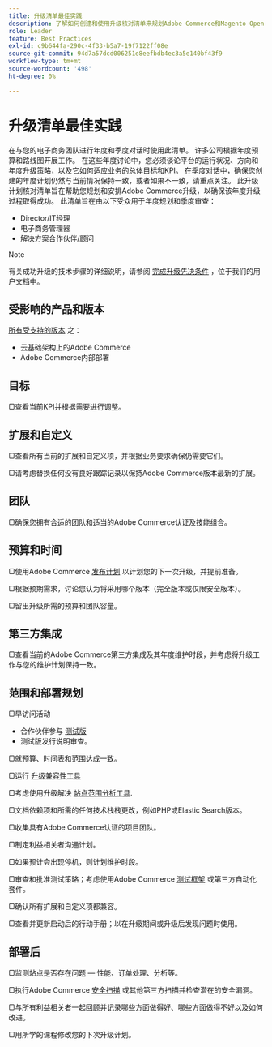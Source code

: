 ```yaml
---
title: 升级清单最佳实践
description: 了解如何创建和使用升级核对清单来规划Adobe Commerce和Magento Open Source升级策略。
role: Leader
feature: Best Practices
exl-id: c9b644fa-290c-4f33-b5a7-19f7122ff08e
source-git-commit: 94d7a57dcd006251e8eefbdb4ec3a5e140bf43f9
workflow-type: tm+mt
source-wordcount: '498'
ht-degree: 0%

---
```


# 升级清单最佳实践

在与您的电子商务团队进行年度和季度对话时使用此清单。 许多公司根据年度预算和路线图开展工作。 在这些年度讨论中，您必须谈论平台的运行状况、方向和年度升级策略，以及它如何适应业务的总体目标和KPI。 在季度对话中，确保您创建的年度计划仍然与当前情况保持一致，或者如果不一致，请重点关注。 此升级计划核对清单旨在帮助您规划和安排Adobe Commerce升级，以确保该年度升级过程取得成功。 此清单旨在由以下受众用于年度规划和季度审查：

- Director/IT经理
- 电子商务管理器
- 解决方案合作伙伴/顾问

>[!NOTE]
>
>有关成功升级的技术步骤的详细说明，请参阅 [完成升级先决条件](../../../upgrade/prepare/prerequisites.md) ，位于我们的用户文档中。

## 受影响的产品和版本

[所有受支持的版本](../../../release/versions.md) 之：

- 云基础架构上的Adobe Commerce
- Adobe Commerce内部部署

## 目标

▢查看当前KPI并根据需要进行调整。

## 扩展和自定义

▢查看所有当前的扩展和自定义项，并根据业务要求确保仍需要它们。

▢请考虑替换任何没有良好跟踪记录以保持Adobe Commerce版本最新的扩展。

## 团队

▢确保您拥有合适的团队和适当的Adobe Commerce认证及技能组合。

## 预算和时间

▢使用Adobe Commerce [发布计划](../../../release/schedule.md) 以计划您的下一次升级，并提前准备。

▢根据预期需求，讨论您认为将采用哪个版本（完全版本或仅限安全版本）。

▢留出升级所需的预算和团队容量。

## 第三方集成

▢查看当前的Adobe Commerce第三方集成及其年度维护时段，并考虑将升级工作与您的维护计划保持一致。

## 范围和部署规划

▢早访问活动

- 合作伙伴参与 [测试版](../../../release/beta.md)
- 测试版发行说明审查。

▢就预算、时间表和范围达成一致。

▢运行 [升级兼容性工具](../../../upgrade/upgrade-compatibility-tool/overview.md)

▢考虑使用升级解决 [站点范围分析工具](../../../tools/site-wide-analysis-tool/intro.md).

▢文档依赖项和所需的任何技术栈栈更改，例如PHP或Elastic Search版本。

▢收集具有Adobe Commerce认证的项目团队。

▢制定利益相关者沟通计划。

▢如果预计会出现停机，则计划维护时段。

▢审查和批准测试策略；考虑使用Adobe Commerce [测试框架](https://developer.adobe.com/commerce/testing/) 或第三方自动化套件。

▢确认所有扩展和自定义项都兼容。

▢查看并更新启动后的行动手册；以在升级期间或升级后发现问题时使用。

## 部署后

▢监测站点是否存在问题 — 性能、订单处理、分析等。

▢执行Adobe Commerce [安全扫描](https://account.magento.com/scanner/dashboard/) 或其他第三方扫描并检查潜在的安全漏洞。

▢与所有利益相关者一起回顾并记录哪些方面做得好、哪些方面做得不好以及如何改进。

▢用所学的课程修改您的下次升级计划。
